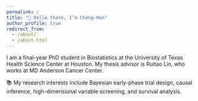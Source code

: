 ```yaml
---
permalink: /
title: "👋 Hello there, I’m Cheng-Han"
author_profile: true
redirect_from: 
  - /about/
  - /about.html
---
```


I am a final-year PhD student in Biostatistics at the University of Texas Health Science Center at Houston. My thesis advisor is Ruitao Lin, who works at MD Anderson Cancer Center.

📚 My research interests include Bayesian early-phase trial design, causal inference, high-dimensional variable screening, and survival analysis.

